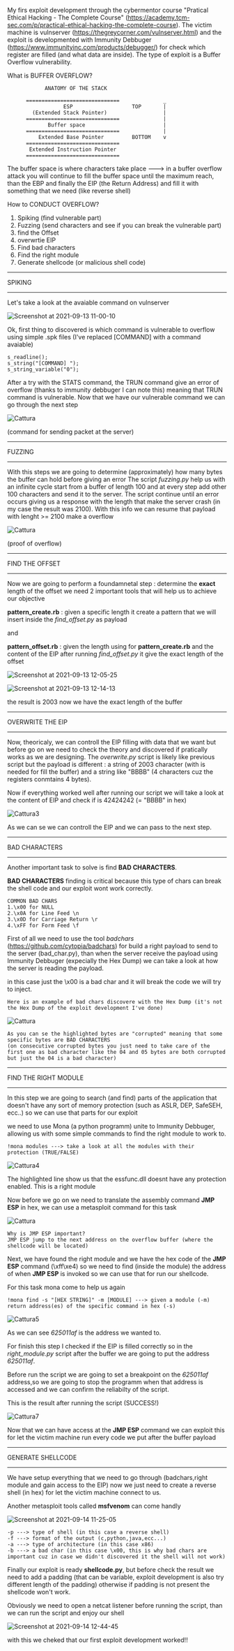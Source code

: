 My firs exploit development through the cybermentor course "Pratical Ethical Hacking - The Complete Course" (https://academy.tcm-sec.com/p/practical-ethical-hacking-the-complete-course).
The victim machine is vulnserver (https://thegreycorner.com/vulnserver.html) and the exploit is developmented with Immunity Debbuger (https://www.immunityinc.com/products/debugger/) for check which register are filled (and what data are inside).
The type of exploit is a Buffer Overflow vulnerability.

What is BUFFER OVERFLOW?


                ANATOMY OF THE STACK 
                                                   
          ==============================              _
                      ESP                   TOP       |    
            (Extended Stack Pointer)                  |
          ==============================              |
                 Buffer space                         |
          ==============================              |
              Extended Base Pointer         BOTTOM    v
          ==============================
           Extended Instruction Pointer
          ==============================


The buffer space is where characters take place ---> in a buffer overflow attack you will continue to fill the buffer space until the maximum reach, than the EBP
and finally the EIP (the Return Address) and fill it with something that we need (like reverse shell)



How to CONDUCT OVERFLOW?

1) Spiking (find vulnerable part)
2) Fuzzing (send characters and see if you can break the vulnerable part)
3) find the Offset
4) overwrtie EIP
5) Find bad characters
6) Find the right module
7) Generate shellcode      (or malicious shell code)

_________
SPIKING
_________
Let's take a look at the avaiable command on vulnserver

![Screenshot at 2021-09-13 11-00-10](https://user-images.githubusercontent.com/50571084/133260252-c0d03243-f7b9-488a-a32a-44b3d072fdb5.png)

Ok, first thing to discovered is which command is vulnerable to overflow using simple .spk files (I've replaced [COMMAND] with a command avaiable)
```
s_readline();
s_string("[COMMAND] ");
s_string_variable("0");
```
After a try with the STATS command, the TRUN command give an error of overflow (thanks to immunity debbuger I can note this) meaning that TRUN command is vulnerable.
Now that we have our vulnerable command we can go through the next step

![Cattura](https://user-images.githubusercontent.com/50571084/133263167-32005125-e8a1-4954-a611-cc3b13eaf965.PNG)

(command for sending packet at the server)
_________
FUZZING
_________
With this steps we are going to determine (approximately) how many bytes the buffer can hold before giving an error
The script *fuzzing.py* help us with an infinite cycle start from a buffer of length 100 and at every step add other 100 characters and send it to the server.
The script continue until an error occurs giving us a response with the length that make the server crash (in my case the result was 2100).
With this info we can resume that payload with lenght >= 2100 make a overflow

![Cattura](https://user-images.githubusercontent.com/50571084/133273702-dade8133-0821-45bb-92b2-4eee45eb7213.PNG)

(proof of overflow)
_________
FIND THE OFFSET
_________
Now we are going to perform a foundamnetal step : determine the **exact** length of the offset
we need 2 important tools that will help us to achieve our objective 

**pattern_create.rb** : given a specific length it create a pattern that we will insert inside the *find_offset.py* as payload

and

**pattern_offset.rb** : given the length using for **pattern_create.rb** and the content of the EIP after running *find_offset.py* it give the exact length of the offset

![Screenshot at 2021-09-13 12-05-25](https://user-images.githubusercontent.com/50571084/133268031-d3d3bcba-1ae6-4cbb-a4a8-fb6403f3ac51.png)

![Screenshot at 2021-09-13 12-14-13](https://user-images.githubusercontent.com/50571084/133268083-85659c13-6ad9-4576-92e2-190f0992d55e.png)

the result is 2003 now we have the exact length of the buffer

_________
OVERWRITE THE EIP
_________
Now, theoricaly, we can controll the EIP filling with data that we want but before go on we need to check the theory and discovered if pratically works as we are designing.
The *overwrite.py* script is likely like previous script but the payload is different : a string of 2003 character (with is needed for fill the buffer) and a string like "BBBB" (4 characters cuz the registers conmtains 4 bytes).

Now if everything worked well after running our script we will take a look at the content of EIP and check if is 42424242 (= "BBBB" in hex)

![Cattura3](https://user-images.githubusercontent.com/50571084/133270349-b9738d9f-cb87-422e-a6f7-7831df5f61fe.png)

As we can se we can controll the EIP and we can pass to the next step.
_________
BAD CHARACTERS
_________
Another important task to solve is find **BAD CHARACTERS**.

**BAD CHARACTERS** finding is critical because this type of chars can break the shell code and our exploit wont work correctly.
```
COMMON BAD CHARS
1.\x00 for NULL
2.\x0A for Line Feed \n
3.\x0D for Carriage Return \r
4.\xFF for Form Feed \f
```

First of all we need to use the tool *badchars* (https://github.com/cytopia/badchars) for build a right payload to send to the server (bad_char.py), than when the server receive the payload using Immunity Debbuger (expecially the Hex Dump) we can take a look at how the server is reading the payload.

in this case just the \x00 is a bad char and it will break the code we will try to inject.

```
Here is an example of bad chars discovere with the Hex Dump (it's not the Hex Dump of the exploit development I've done)
```

![Cattura](https://user-images.githubusercontent.com/50571084/133274462-72c22538-0715-4818-8660-2fee77d4e414.PNG)

```
As you can se the highlighted bytes are "corrupted" meaning that some specific bytes are BAD CHARACTERS 
(on consecutive corrupted bytes you just need to take care of the first one as bad character like the 04 and 05 bytes are both corrupted but just the 04 is a bad character)
```
_________
FIND THE RIGHT MODULE
_________
In this step we are going to search (and find) parts of the application that doesn't have any sort of memory protection (such as ASLR, DEP, SafeSEH, ecc..) so we can use that parts for our exploit

we need to use Mona (a python programm) unite to Immunity Debbuger, allowing us with some simple commands to find the right module to work to.

```
!mona modules ---> take a look at all the modules with their protection (TRUE/FALSE)
```
![Cattura4](https://user-images.githubusercontent.com/50571084/133277171-5b23bfc8-3998-4669-a3fb-c6b92221ad93.PNG)

The highlighted line show us that the essfunc.dll doesnt have any protection enabled. This is a right module

Now before we go on we need to translate the assembly command **JMP ESP** in hex, we can use a metasploit command for this task

![Cattura](https://user-images.githubusercontent.com/50571084/133319909-7006258d-efe1-4045-a2e6-ae2d92166fc4.PNG)

```
Why is JMP ESP important?
JMP ESP jump to the next address on the overflow buffer (where the shellcode will be located) 
```

Next, we have found the right module and we have the hex code of the **JMP ESP** command (\xff\xe4) so we need to find (inside the module) the address of when **JMP ESP** is invoked so we can use that for run our shellcode.

For this task mona come to help us again 

```
!mona find -s "[HEX STRING]" -m [MODULE] ---> given a module (-m) return address(es) of the specific command in hex (-s)
```

![Cattura5](https://user-images.githubusercontent.com/50571084/133320865-778defa5-8109-4985-834a-33d52f7d3964.PNG)

As we can see *625011af* is the address we wanted to.

For finish this step I checked if the EIP is filled correctly so in the *right_module.py* script after the buffer we are going to put the address *625011af*.

Before run the script we are going to set a breakpoint on the *625011af* address,so we are going to stop the programm when that address is accessed and we can confirm the reliabilty of the script.

This is the result after running the script (SUCCESS!) 

![Cattura7](https://user-images.githubusercontent.com/50571084/133322420-a87186a9-a511-4470-bee3-a197103c3b8e.PNG)

Now that we can have access at the **JMP ESP** command we can exploit this for let the victim machine run every code we put after the buffer payload
_________
GENERATE SHELLCODE
_________

We have setup everything that we need to go through (badchars,right module and gain access to the EIP) now we just need to create a reverse shell (in hex) for let the victim machine connect to us.

Another metasploit tools called **msfvenom** can come handly

![Screenshot at 2021-09-14 11-25-05](https://user-images.githubusercontent.com/50571084/133323237-2aba66e8-0044-481d-a480-ddc2492d8c29.png)

```
-p ---> type of shell (in this case a reverse shell)
-f ---> format of the output (c,python,java,ecc...)
-a ---> type of architecture (in this case x86)
-b ---> a bad char (in this case \x00, this is why bad chars are important cuz in case we didn't discovered it the shell will not work)
```
Finally our exploit is ready **shellcode.py**, but before check the result we need to add a padding (that can be variable, exploit development is also try different length of the padding) otherwise if padding is not present the shellcode won't work.

Obviously we need to open a netcat listener before running the script, than we can run the script and enjoy our shell

![Screenshot at 2021-09-14 12-44-45](https://user-images.githubusercontent.com/50571084/133325041-82a692e8-51f4-41f6-a51b-a9cc366d7772.png)

with this we cheked that our first exploit development worked!!
